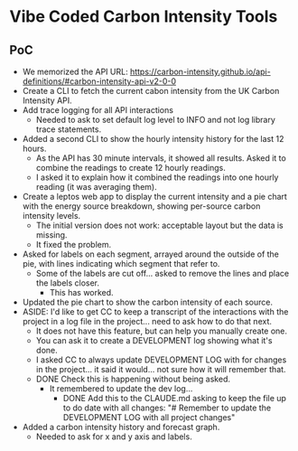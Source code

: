 # Vibe Coded Carbon Intensity Tools

## PoC

- We memorized the API URL: https://carbon-intensity.github.io/api-definitions/#carbon-intensity-api-v2-0-0
- Create a CLI to fetch the current cabon intensity from the UK Carbon Intensity API.
- Add trace logging for all API interactions
  - Needed to ask to set default log level to INFO and not log library trace statements.
- Added a second CLI to show the hourly intensity history for the last 12 hours.
  - As the API has 30 minute intervals, it showed all results. Asked it to combine the readings to create 12 hourly readings.
  - I asked it to explain how it combined the readings into one hourly reading (it was averaging them).
- Create a leptos web app to display the current intensity and a pie chart with the energy source breakdown, showing per-source carbon intensity levels.
  - The initial version does not work: acceptable layout but the data is missing.
  - It fixed the problem.
- Asked for labels on each segment, arrayed around the outside of the pie, with lines indicating which segment that refer to.
  - Some of the labels are cut off... asked to remove the lines and place the labels closer.
    - This has worked.
- Updated the pie chart to show the carbon intensity of each source.
- ASIDE: I'd like to get CC to keep a transcript of the interactions with the project in a log file in the project... need to ask how to do that next.
  - It does not have this feature, but can help you manually create one.
  - You can ask it to create a DEVELOPMENT log showing what it's done.
  - I asked CC to always update DEVELOPMENT LOG with for changes in the project... it said it would... not sure how it will remember that.
  - DONE Check this is happening without being asked.
    - It remembered to update the dev log...
      - DONE Add this to the CLAUDE.md asking to keep the file up to do date with all changes: "# Remember to update the DEVELOPMENT LOG with all project changes"
- Added a carbon intensity history and forecast graph.
  - Needed to ask for x and y axis and labels.
